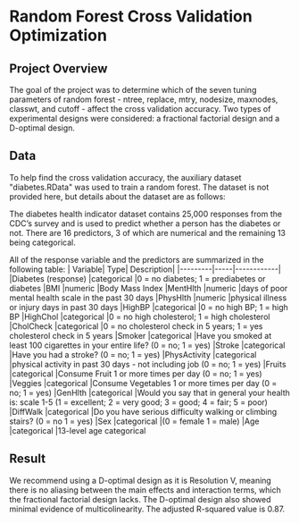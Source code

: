 # Random Forest Cross Validation Optimization

## Project Overview
The goal of the project was to determine which of the seven tuning parameters of random forest - ntree, replace, mtry, nodesize, maxnodes, classwt, and cutoff - affect the cross validation accuracy. Two types of experimental designs were considered: a fractional factorial design and a D-optimal design.

## Data
To help find the cross validation accuracy, the auxiliary dataset "diabetes.RData" was used to train a random forest. The dataset is not provided here, but details about the dataset are as follows:

The diabetes health indicator dataset contains 25,000 responses from the CDC’s survey and is used to predict whether a person has the diabetes or not. There are 16 predictors, 3 of which are numerical and the remaining 13 being categorical.

All of the response variable and the predictors are summarized in the following table:
| Variable| Type| Description|
|---------|-----|------------|
|Diabetes (response) |categorical |0 = no diabetes; 1 = prediabetes or diabetes
|BMI |numeric |Body Mass Index
|MentHlth |numeric |days of poor mental health scale in the past 30 days
|PhysHlth |numeric |physical illness or injury days in past 30 days
|HighBP |categorical |0 = no high BP; 1 = high BP
|HighChol |categorical |0 = no high cholesterol; 1 = high cholesterol
|CholCheck |categorical |0 = no cholesterol check in 5 years; 1 = yes cholesterol check in 5 years
|Smoker |categorical |Have you smoked at least 100 cigarettes in your entire life? (0 = no; 1 = yes)
|Stroke |categorical |Have you had a stroke? (0 = no; 1 = yes)
|PhysActivity |categorical |physical activity in past 30 days - not including job (0 = no; 1 = yes)
|Fruits |categorical |Consume Fruit 1 or more times per day (0 = no; 1 = yes)
|Veggies |categorical |Consume Vegetables 1 or more times per day (0 = no; 1 = yes)
|GenHlth |categorical |Would you say that in general your health is: scale 1-5 (1 = excellent; 2 = very good; 3 = good; 4 = fair; 5 = poor)
|DiffWalk |categorical |Do you have serious difficulty walking or climbing stairs? (0 = no 1 = yes)
|Sex |categorical |(0 = female 1 = male)
|Age |categorical |13-level age categorical

## Result
We recommend using a D-optimal design as it is Resolution V, meaning there is no aliasing between the main effects and interaction terms, which the fractional factorial design lacks. The D-optimal design also showed minimal evidence of multicolinearity. The adjusted R-squared value is 0.87.
